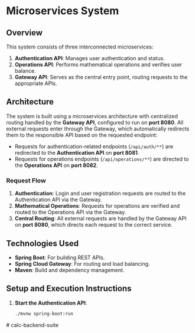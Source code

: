 # Microservices System

## Overview
This system consists of three interconnected microservices:
1. **Authentication API**: Manages user authentication and status.
2. **Operations API**: Performs mathematical operations and verifies user balance.
3. **Gateway API**: Serves as the central entry point, routing requests to the appropriate APIs.

## Architecture
The system is built using a microservices architecture with centralized routing handled by the **Gateway API**, configured to run on **port 8080**. All external requests enter through the Gateway, which automatically redirects them to the responsible API based on the requested endpoint:
- Requests for authentication-related endpoints (`/api/auth/**`) are redirected to the **Authentication API** on **port 8081**.
- Requests for operations endpoints (`/api/operations/**`) are directed to the **Operations API** on **port 8082**.

### Request Flow
1. **Authentication**: Login and user registration requests are routed to the Authentication API via the Gateway.
2. **Mathematical Operations**: Requests for operations are verified and routed to the Operations API via the Gateway.
3. **Central Routing**: All external requests are handled by the Gateway API on **port 8080**, which directs each request to the correct service.

## Technologies Used
- **Spring Boot**: For building REST APIs.
- **Spring Cloud Gateway**: For routing and load balancing.
- **Maven**: Build and dependency management.

## Setup and Execution Instructions
1. **Start the Authentication API**: 
   ```bash
   ./mvnw spring-boot:run
#   c a l c - b a c k e n d - s u i t e  
 